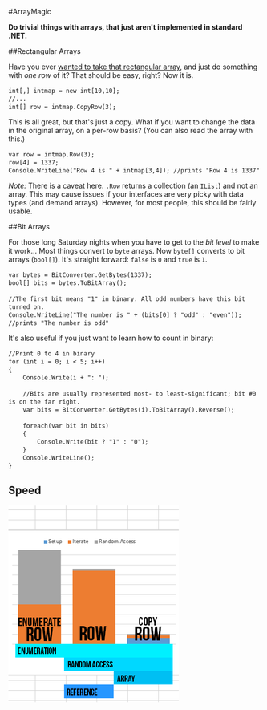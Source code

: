 #ArrayMagic

**Do trivial things with arrays, that just aren't implemented in standard .NET.**

##Rectangular Arrays

Have you ever [wanted to take that rectangular array](http://stackoverflow.com/questions/9590144/c-sharp-rows-of-multi-dimensional-arrays),
and just do something with *one row* of it? That should be easy, right? Now it is.

    int[,] intmap = new int[10,10];
    //...
    int[] row = intmap.CopyRow(3);
    
This is all great, but that's just a copy. What if you want to change the data in the original array, on a per-row basis? (You can also read
the array with this.)

    var row = intmap.Row(3);
    row[4] = 1337;
    Console.WriteLine("Row 4 is " + intmap[3,4]); //prints "Row 4 is 1337"
    
*Note:* There is a caveat here. `.Row` returns a collection (an `IList`) and not an array. This may cause issues if your interfaces are very
picky with data types (and demand arrays). However, for most people, this should be fairly usable.

##Bit Arrays

For those long Saturday nights when you have to get to the *bit level* to make it work... Most things convert to `byte` arrays. Now `byte[]`
converts to bit arrays (`bool[]`). It's straight forward: `false` is `0` and `true` is `1`.

    var bytes = BitConverter.GetBytes(1337);
    bool[] bits = bytes.ToBitArray();
    
    //The first bit means "1" in binary. All odd numbers have this bit turned on.
    Console.WriteLine("The number is " + (bits[0] ? "odd" : "even")); //prints "The number is odd"

It's also useful if you just want to learn how to count in binary:

    //Print 0 to 4 in binary
    for (int i = 0; i < 5; i++)
    {
        Console.Write(i + ": ");
        
        //Bits are usually represented most- to least-significant; bit #0 is on the far right.
        var bits = BitConverter.GetBytes(i).ToBitArray().Reverse();
        
        foreach(var bit in bits)
        {
            Console.Write(bit ? "1" : "0");
        }
        Console.WriteLine();
    }
    
## Speed

![Data and stuff](data.png)
